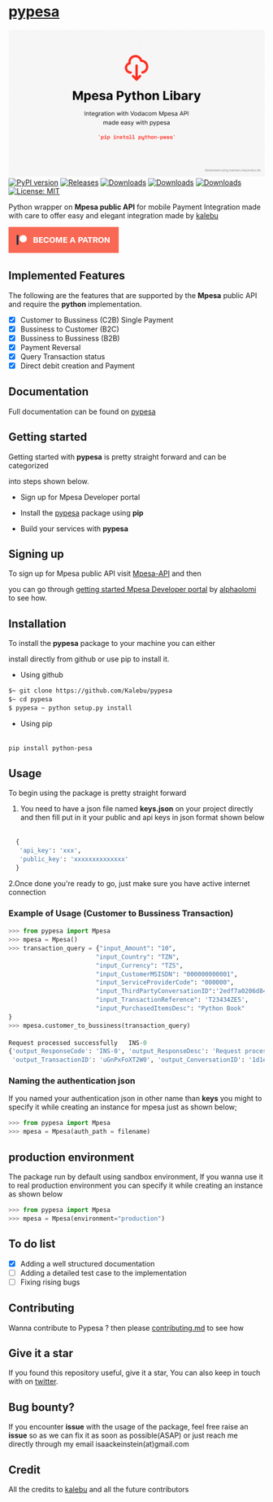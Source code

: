 # [pypesa](http://kalebu.github.io/pypesa)

[![Pypesa banner](assets/pypesa-banner.png)](https://kalebu.github.io/pypesa/)
[![PyPI version](https://badge.fury.io/py/python-pesa.svg)](https://badge.fury.io/py/python-pesa)
[![Releases](https://badgen.net/github/releases/kalebu/pypesa)](https://github.com/Kalebu/pypesa)
[![Downloads](https://pepy.tech/badge/python-pesa)](https://pepy.tech/project/python-pesa)
[![Downloads](https://pepy.tech/badge/python-pesa/month)](https://pepy.tech/project/python-pesa)
[![Downloads](https://pepy.tech/badge/python-pesa/week)](https://pepy.tech/project/python-pesa)
[![License: MIT](https://img.shields.io/badge/License-MIT-yellow.svg)](https://opensource.org/licenses/MIT)

Python wrapper on **Mpesa public API** for mobile Payment Integration made with care to offer easy and elegant integration made by [kalebu](https://github.com/kalebu)

[![Become a patron](assets/become_a_patron_button.png)](https://www.patreon.com/kalebujordan)

## Implemented Features

The following are the features that are supported by the **Mpesa** public API and require the **python** implementation.

- [x] Customer to Bussiness (C2B) Single Payment
- [x] Bussiness to Customer (B2C)
- [x] Bussiness to Bussiness (B2B)
- [x] Payment Reversal
- [x] Query Transaction status
- [x] Direct debit creation and Payment

## Documentation

Full documentation can be found on [pypesa](http://kalebu.github.io/pypesa)

## Getting started

Getting started with **pypesa** is pretty straight forward and can be categorized

into steps shown below.

- Sign up for Mpesa Developer portal

- Install the [pypesa](http://kalebu.github.io/pypesa) package using **pip**

- Build your services with **pypesa**

## Signing up

To sign up for Mpesa public API visit [Mpesa-API](https://openapiportal.m-pesa.com/sign-up) and then

you can go through [getting started Mpesa Developer portal](https://dev.to/alphaolomi/getting-started-with-mpesa-developer-portal-46a4)
by [alphaolomi](https://github.com/alphaolomi) to see how.

## Installation

To install the **pypesa** package to your machine you can either

install directly from github or use pip to install it.

- Using github

```bash
$~ git clone https://github.com/Kalebu/pypesa
$~ cd pypesa
$ pypesa ~ python setup.py install 
```

- Using pip

```bash

pip install python-pesa

```

## Usage

To begin using the package is pretty straight forward

1. You need to have a json file named **keys.json** on your project directly
  and then fill put in it your public and api keys in json format shown below

  ```python

    {
     'api_key': 'xxx', 
     'public_key': 'xxxxxxxxxxxxxx' 
    }
  ```

2.Once done you're ready to go, just make sure you have active internet connection

### Example of Usage (Customer to Bussiness Transaction)

```python
>>> from pypesa import Mpesa
>>> mpesa = Mpesa()
>>> transaction_query = {"input_Amount": "10", 
                        "input_Country": "TZN", 
                        "input_Currency": "TZS", 
                        "input_CustomerMSISDN": "000000000001", 
                        "input_ServiceProviderCode": "000000", 
                        "input_ThirdPartyConversationID":'2edf7a0206d848f6b6fedea26accdc3a', 
                        "input_TransactionReference": 'T23434ZE5',
                        "input_PurchasedItemsDesc": "Python Book"
}
>>> mpesa.customer_to_bussiness(transaction_query)

Request processed successfully   INS-0
{'output_ResponseCode': 'INS-0', 'output_ResponseDesc': 'Request processed successfully',
 'output_TransactionID': 'uGnPxFoXT2W0', 'output_ConversationID': '1d1e38495dc946729a8cffb136ab8391', 'output_ThirdPartyConversationID': '2edf7a0206d848f6b6fedea26accdc3a'}

```

### Naming the authentication json

If you named your authentication json in other name than **keys** you might to
specify it while creating an instance for mpesa just as shown below;

```python
>>> from pypesa import Mpesa
>>> mpesa = Mpesa(auth_path = filename)
```

## production environment

The package run by default using sandbox environment, If you wanna use it to real production
environment you can specify it while creating an instance as shown below

```python
>>> from pypesa import Mpesa
>>> mpesa = Mpesa(environment="production")
```

## To do list

- [x] Adding a well structured documentation
- [ ] Adding a detailed test case to the implementation
- [ ] Fixing rising bugs

## Contributing

Wanna contribute to Pypesa ? then please [contributing.md](https://github.com/Kalebu/pypesa/blob/main/Contributing.md) to see how

## Give it a star

If you found this repository useful, give it a star, You can also keep in touch with on [twitter](https://twitter.com/j_kalebu).

## Bug bounty?

If you encounter **issue** with the usage of the package, feel free raise an **issue** so as
we can fix it as soon as possible(ASAP) or just reach me directly through my email isaackeinstein(at)gmail.com

## Credit

All the credits to [kalebu](https://github.com/Kalebu/) and all the future contributors

